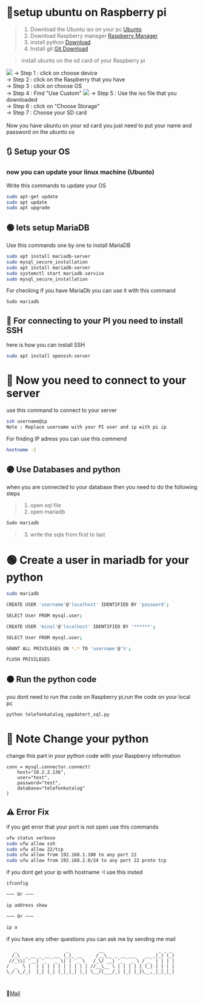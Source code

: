# 🔻setup ubuntu on Raspberry pi

> 1. Download the Ubuntu iso on your pc
    [Ubunto](https://ubuntu.com/download/raspberry-pi/thank-you?version=24.04.1&architecture=desktop-arm64+raspi)
> 1. Download Raspberry manager [Raspberry Manager](https://www.raspberrypi.com/software/)
> 1. install python [Download](https://www.python.org/ftp/python/3.12.6/python-3.12.6-amd64.exe)
> 1. Install git [Git Download](https://git-scm.com/)


> install ubunto on the sd card of your Raspberry pi </br>
<img src="https://i.imgur.com/9RzFxUw.png">
-> Step 1 : click on choose device </br>
-> Step 2 : click on the Raspberry that you have </br>
-> Step 3 : click on choose OS</br>
-> Step 4 : Find "Use Custom"
<img src="https://i.imgur.com/FzshqK6.png">
-> Step 5 : Use the iso file that you downloaded </br>
-> Step 6 : click on "Choose Storage"</br>
-> Step 7 : Choose your SD card</br>
</br>
Now you have ubuntu on your sd card you just need to put your name and password on the ubunto os 

<ls>

## 🔃 Setup your OS 

### now you can update your linux machine (Ubunto)

Write this commands to update your OS 
```bash
sudo apt-get update
sudo apt update
sudo apt upgrade
```

## 🟢 lets setup MariaDB

Use this commands one by one to install MariaDB
```bash
sudo apt install mariadb-server
sudo mysql_secure_installation
sudo apt install mariadb-server
sudo systemctl start mariadb.service
sudo mysql_secure_installation
```

For checking if you have MariaDb you can use it with this command

```bash
Sudo mariadb
```

## 🔴 For connecting to your PI you need to install SSH

here is how you can install SSH
```bash
sudo apt install openssh-server
```
# 🔵 Now you need to connect to your server

use this command to connect to your server 
```bash
ssh username@ip
Note : Replace username with your PI user and ip with pi ip 
```

For finding IP adress you can use this commend

```bash
hostname -I
```

## 🟣 Use Databases and python

when you are connected to your database then you need to do the following steps 

> 1. open sql file 
> 1. open mariadb 
```bash
Sudo mariadb
```
> 3. write the sqls from first to last 
# 🟢 Create a user in mariadb for your python
```bash
sudo mariadb

CREATE USER 'username'@'localhost' IDENTIFIED BY 'password';

SELECT User FROM mysql.user;

CREATE USER 'minal'@'localhost' IDENTIFIED BY '******';

SELECT User FROM mysql.user;

GRANT ALL PRIVILEGES ON *.* TO 'username'@'%';

FLUSH PRIVILEGES

```


## 🟠 Run the python code
you dont need to run the code on Raspberry pi,run the code on your local pc 
```bash
python telefonkatalog_oppdatert_sql.py
```

# 🔴 Note Change your python
change this part in your python code with your Raspberry information
```
conn = mysql.connector.connect(
    host="10.2.2.136",
    user="test",
    password="test",
    database="telefonkatalog"
)
```



## ⚠️ Error Fix

if you get error that your port is not open use this commands 

```bash
ufw status verbose
sudo ufw allow ssh
sudo ufw allow 22/tcp
sudo ufw allow from 192.168.1.100 to any port 22
sudo ufw allow from 192.168.2.0/24 to any port 22 proto tcp
```

if you dont get your ip with hostname -I use this insted 

```bash
ifconfig

~~~ Or ~~~

ip address show

~~~ Or ~~~

ip a

```




if you have any other questions you can ask me by sending me mail </br>
```
   _                  _           __                    _ _ _ 
  /_\  _ __ _ __ ___ (_)_ __     /__\__ _ __ ___   __ _(_) (_)
 //_\\| '__| '_ ` _ \| | '_ \   /_\/ __| '_ ` _ \ / _` | | | |
/  _  \ |  | | | | | | | | | | //__\__ \ | | | | | (_| | | | |
\_/ \_/_|  |_| |_| |_|_|_| |_| \__/|___/_| |_| |_|\__,_|_|_|_|

                                                              
```
📧[Mail](mailto:armines765@gmail.com)